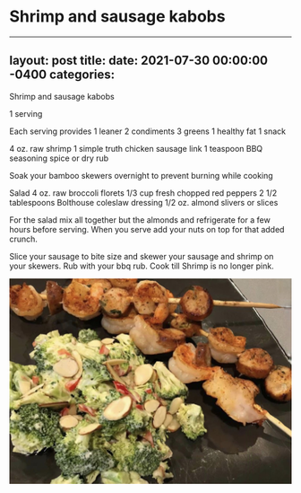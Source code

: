 # Shrimp and sausage kabobs
---
layout: post
title: 
date:   2021-07-30 00:00:00 -0400
categories: 
---
Shrimp and sausage kabobs

1 serving 

Each serving provides 
1 leaner
2 condiments 
3 greens 
1 healthy fat
1 snack 

4 oz. raw shrimp 
1  simple truth chicken sausage link
1 teaspoon BBQ seasoning spice or dry rub

Soak your bamboo skewers overnight to prevent burning while cooking 

Salad
4 oz. raw broccoli florets 
1/3 cup fresh chopped red peppers 
2 1/2 tablespoons Bolthouse coleslaw dressing 
1/2 oz. almond slivers or slices

For the salad mix all together but the almonds and refrigerate for a few hours before serving. When you serve add your nuts on top for that added crunch. 

Slice your sausage to bite size and skewer your sausage and shrimp on your skewers. Rub with your bbq rub. 
Cook till Shrimp is no longer pink.

![Shrimp and sausage kabobs](/images/Shrimp%20and%20sausage%20kabobs.jpeg)


